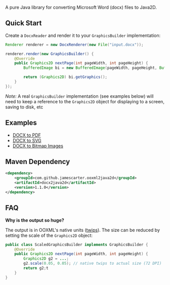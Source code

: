 A pure Java library for converting Microsoft Word (docx) files to Java2D.

## Quick Start
Create a `DocxReader` and render it to your `GraphicsBuilder` implementation:

```java
Renderer renderer = new DocxRenderer(new File("input.docx"));

renderer.render(new GraphicsBuilder() {
	@Override
	public Graphics2D nextPage(int pageWidth, int pageHeight) {
		BufferedImage bi = new BufferedImage(pageWidth, pageHeight, BufferedImage.TYPE_INT_RGB);

		return (Graphics2D) bi.getGraphics();
	}
});
```

*Note:* A real `GraphicsBuilder` implementation (see examples below) will need to keep a reference to the `Graphics2D` object for displaying to a screen, saving to disk, etc

## Examples
* [DOCX to PDF](examples/docx-to-pdf)
* [DOCX to SVG](examples/docx-to-image)
* [DOCX to Bitmap Images](examples/docx-to-image)

## Maven Dependency

```xml
<dependency>
	<groupId>com.github.jamescarter.ooxml2java2d</groupId>
	<artifactId>docx2java2d</artifactId>
	<version>1.1.0</version>
</dependency>
````

## FAQ
**Why is the output so huge?**

The output is in OOXML's native units ([twips](http://en.wikipedia.org/wiki/Twip)).
The size can be reduced by setting the scale of the `Graphics2D` object:

```java
public class ScaledGraphicsBuilder implements GraphicsBuilder {
	@Override
	public Graphics2D nextPage(int pageWidth, int pageHeight) {
		Graphics2D g2 = ...;
		g2.scale(0.05, 0.05); // native twips to actual size (72 DPI)
		return g2;t
	}
}
```